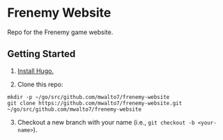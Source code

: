 # Frenemy Website

Repo for the Frenemy game website.

## Getting Started

1. [Install Hugo.](https://gohugo.io/getting-started/installing/)

2. Clone this repo:
```
mkdir -p ~/go/src/github.com/mwalto7/frenemy-website
git clone https://github.com/mwalto7/frenemy-website.git ~/go/src/github.com/mwalto7/frenemy-website
```

3. Checkout a new branch with your name (i.e., `git checkout -b <your-name>`).
